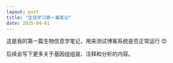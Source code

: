 ```yaml
---
layout: post
title: "生信学习第一篇笔记"
date: 2025-04-01
---
```


这是我的第一篇生物信息学笔记，用来测试博客系统是否正常运行 😊

后续会写下更多关于基因组组装、注释和分析的内容。
